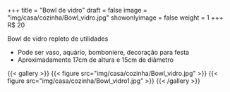 +++
title = "Bowl de vidro"
draft = false
image = "img/casa/cozinha/Bowl_vidro.jpg"
showonlyimage = false
weight = 1
+++
<span class="price">R$ 20</span>

<!--more-->

Bowl de vidro repleto de utilidades

- Pode ser vaso, aquário, bomboniere, decoração para festa
- Aproximadamente 17cm de altura e 15cm de diâmetro


{{< gallery >}}
{{< figure src="img/casa/cozinha/Bowl_vidro.jpg" >}}
{{< figure src="img/casa/cozinha/Bowl_vidro1.jpg" >}}
{{< /gallery >}}

